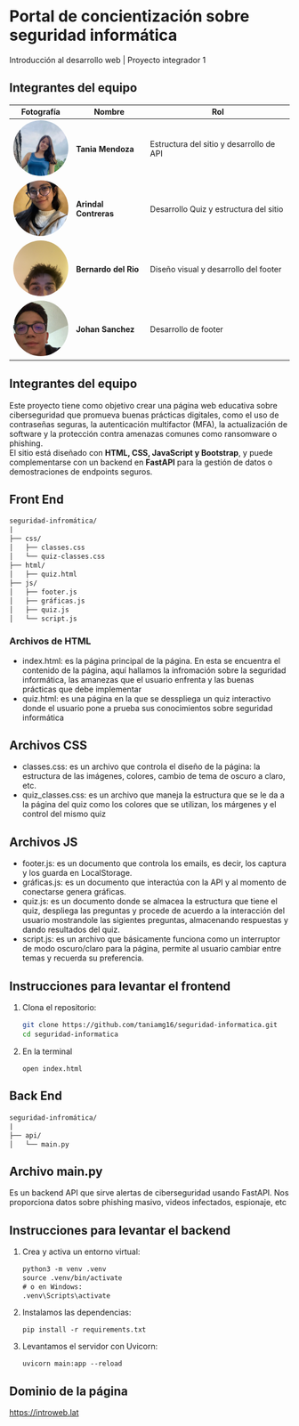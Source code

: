 # Portal de concientización sobre seguridad informática
Introducción al desarrollo web | Proyecto integrador 1

## Integrantes del equipo
| Fotografía | Nombre | Rol |
|-------------|---------|------|
| <img src="img/Tania.jpeg" width="100" height="100" style="border-radius:50%;object-fit:cover;object-position:center top;"> | **Tania Mendoza** | Estructura del sitio y desarrollo de API|
| <img src="img/Ari.jpeg" width="100" height="100" style="border-radius:50%;object-fit:cover;object-position:center top;"> | **Arindal Contreras** | Desarrollo Quiz y estructura del sitio |
| <img src="img/Bernardo.jpg" width="100" height="100" style="border-radius:50%;object-fit:cover;object-position:center top;"> | **Bernardo del Rio** | Diseño visual y desarrollo del footer  |
| <img src="img/Johan.jpeg" width="100" height="100" style="border-radius:50%;object-fit:cover;object-position:center top;"> | **Johan Sanchez** | Desarrollo de footer|

## Integrantes del equipo
Este proyecto tiene como objetivo crear una página web educativa sobre ciberseguridad que promueva buenas prácticas digitales, como el uso de contraseñas seguras, la autenticación multifactor (MFA), la actualización de software y la protección contra amenazas comunes como ransomware o phishing.  
El sitio está diseñado con **HTML, CSS, JavaScript y Bootstrap**, y puede complementarse con un backend en **FastAPI** para la gestión de datos o demostraciones de endpoints seguros.

## Front End
```
seguridad-infromática/
|
├── css/
│   ├── classes.css
│   └── quiz-classes.css
├── html/
│   ├── quiz.html
├── js/
│   ├── footer.js
│   ├── gráficas.js
│   ├── quiz.js
│   └── script.js
```
### Archivos de HTML
* index.html: es la página principal de la página. En esta se encuentra el contenido de la página, aquí hallamos la infromación sobre la seguridad informática, las amanezas que el usuario enfrenta y las buenas prácticas que debe implementar
* quiz.html: es una página en la que se desspliega un quiz interactivo donde el usuario pone a prueba sus conocimientos sobre seguridad informática
## Archivos CSS
* classes.css: es un archivo que controla el diseño de la página: la estructura de las imágenes, colores, cambio de tema de oscuro a claro, etc.
* quiz_classes.css: es un archivo que maneja la estructura que se le da a la página del quiz como los colores que se utilizan, los márgenes y el control del mismo quiz
## Archivos JS
* footer.js: es un documento que controla los emails, es decir, los captura y los guarda en LocalStorage.
* gráficas.js: es un documento que interactúa con la API y al momento de conectarse genera gráficas.
* quiz.js: es un documento donde se almacea la estructura que tiene el quiz, despliega las preguntas y procede de acuerdo a la interacción del usuario mostrandole las sigientes preguntas, almacenando respuestas y dando resultados del quiz.
* script.js: es un archivo que básicamente funciona como un interruptor de modo oscuro/claro para la página, permite al usuario cambiar entre temas y recuerda su preferencia.

## Instrucciones para levantar el frontend
1. Clona el repositorio:
   ````bash
   git clone https://github.com/taniamg16/seguridad-informatica.git
   cd seguridad-informatica
   ````
2. En la terminal
    ````
    open index.html
    ````
    
## Back End
```
seguridad-infromática/
|
├── api/
│   └── main.py
```

## Archivo main.py 
Es un backend API que sirve alertas de ciberseguridad usando FastAPI. Nos proporciona datos sobre phishing masivo, videos infectados, espionaje, etc
## Instrucciones para levantar el backend
1. Crea y activa un entorno virtual:
    ````
    python3 -m venv .venv
    source .venv/bin/activate  
    # o en Windows:
    .venv\Scripts\activate
    ````
2. Instalamos las dependencias:
    ````
    pip install -r requirements.txt
    ````
3. Levantamos el servidor con Uvicorn:
    ````
    uvicorn main:app --reload
    ````

## Dominio de la página
https://introweb.lat
